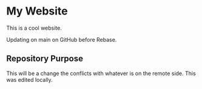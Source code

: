 # My Website

This is a cool website.

Updating on main on GitHub before Rebase.

## Repository Purpose

This will be a change the conflicts 
with whatever is on the remote side.
This was edited locally.